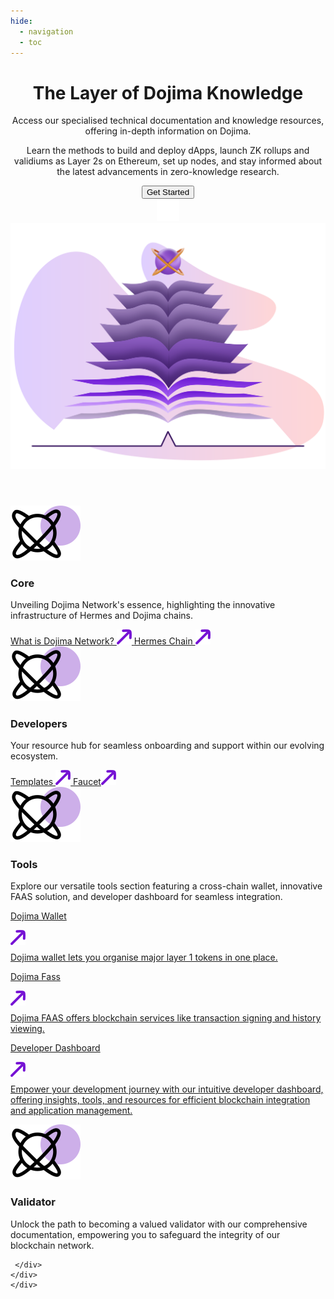 ```yaml
---
hide:
  - navigation
  - toc
---
```


<style>

.md-content__button.md-icon {
	display: none;
}

.hero-content-flex {
	bottom: 5px;
}

</style>

<div class="main">
	<header class="section">
		<div class="container-global">
			<div class="section-wrapper">
				<div class="hero-content-flex">
					<div class="hero-left">
						<h1 class="hero-heading">The Layer of Dojima Knowledge</h1>
						<div class="hero-div">
						<p class="hero-subtext"> Access our specialised technical documentation and knowledge resources, offering in-depth information on Dojima.</p>
						<p class="hero-subtext">Learn the methods to build and deploy dApps, launch ZK rollups and validiums as Layer 2s on Ethereum, set up nodes, and stay informed about the latest advancements in zero-knowledge research.
						</p>
						</div>
						<a class="button-container" href="hermes/">
							<button class="getstarted-button">
							Get Started
							</button>
							<div class="icon-background">
							<img src="img/rounded-right-arrow.svg" loading="lazy" alt="">
							</div>
						</a>
						<!-- <p class="hero-subtext"> Learn how to build and deploy dApps, launch ZK rollups and validiums as Layer 2s on Ethereum, spin up nodes, and find out about the latest in zero-knowledge research.<p> -->
					</div>
					<div class="hero-right"><img src="img/rightimage.svg" loading="lazy" alt="" class="hero-image"></div>
				</div>
			</div>
		</div>
	</header>
	<div class="gird-container">
	<div class="div-left-grid">
	 <div class="card-container">
			<div class="div-card">
				<div class="div-card-header">
				<img src="img/hermes.svg" loading="lazy" alt="">
					<h3>Core</h3>
				</div>
				<p class="div-leftcard-p">Unveiling Dojima Network's essence, highlighting the innovative infrastructure of Hermes and Dojima chains.</p>
				<div class="div-card-button-container">
					<a class="div-card-button" href="hermes/what-is-dojima-network/">
							What is Dojima Network? <img src="img/rightuparrow.svg" loading="lazy" alt="">
					</a>
					<a class="div-card-button" href="hermes/architecture/hermeschain/">
						Hermes Chain <img src="img/rightuparrow.svg" loading="lazy" alt="">
					</a>
			   </div>
    	   </div>
    	</div>
		 <div class="card-container">
			<div class="div-card">
				<div class="div-card-header">
				<img src="img/hermes.svg" loading="lazy" alt="">
					<h3>Developers</h3>
				</div>
				<p class="div-leftcard-p">Your resource hub for seamless onboarding and support within our evolving ecosystem.</p>
				<div class="div-card-button-container">
					<a class="div-card-button" href="templates/omni_chain_ERC20/">
							Templates <img src="img/rightuparrow.svg" loading="lazy" alt="">
					</a>
					<a class="div-card-button" href="Dojima/faucet/">
						Faucet<img src="img/rightuparrow.svg" loading="lazy" alt="">
					</a>
			   </div>
    	   </div>
    	</div>
	</div>
	<div class="div-left-grid">
	   <div class="right-card-container">
	           <div class="div-card-header">
				<img src="img/hermes.svg" loading="lazy" alt="">
					<h3>Tools</h3>
				</div>
				<p class="first-p">Explore our versatile tools section featuring a cross-chain wallet, innovative FAAS solution, and developer dashboard for seamless integration.</p>
				<a class="middle-p" href="wallet/">
				<div class="right-grid-a">
				 <p class="right-p  ">Dojima Wallet</p>
			<img src="img/rightuparrow.svg" loading="lazy" alt="">
				  </svg>
				  <!-- <div class="live">Live</div> -->
				</div>
				  <p style="margin-top:8px">Dojima wallet lets you organise major layer 1 tokens in one place.</p>
				</a>
				<a class="middle-p" href="dojima-faas/">
				<div class="right-grid-a">
				 <p class="right-p">Dojima Fass</p>
				<img src="img/rightuparrow.svg" loading="lazy" alt="">
				  <!-- <div class="live">Live</div> -->
				</div>
				  <p style="margin-top:8px">Dojima FAAS offers blockchain services like transaction signing and history viewing.</p>
				</a>
				<a class="last-p" href="developer-dashboard/login/">
				<div class="right-grid-a" >
				 <p class="right-p ">Developer Dashboard</p>
				 <img src="img/rightuparrow.svg" loading="lazy" alt="">
				  <!-- <div class="live">Live</div> -->
				</div>
				  <p style="margin-top:8px">Empower your development journey with our intuitive developer dashboard, offering insights, tools, and resources for efficient blockchain integration and application management.</p>
				</a>		
	    </div>
	   <div class="right-card-container">
	<div class="div-card-header">
				<img src="img/hermes.svg" loading="lazy" alt="">
					<h3>Validator</h3>
				</div>
				<p>Unlock the path to becoming a valued validator with our comprehensive documentation, empowering you to safeguard the integrity of our blockchain network.</p>
				
	 </div>
	</div>
    </div>

<!-- <section class="section">
    	<div class="container-global">
    		<div class="section-wrapper">
    			<div class="flexbox-2-col">
    				<div class="flex-card-child">
    					<div class="flex-card-item header-item">
    						<div class="product-list-header"><img src="img/home/build-icon.svg" loading="lazy" alt="">
    							<h3 class="heading-h3 margin-none">BUILD</h3>
    						</div>
    						<p class="feature-paragraph">Build today using Polygon technology. Select the protocol that best fits your needs.</p>
    					</div>
    					<a href="pos" class="flex-card-item w-inline-block">
    						<div class="product-list-item-header">
    							<div class="feature-card-heading">Polygon PoS</div>
    							<div class="arrow-embed w-embed"><svg xmlns="http://www.w3.org/2000/svg" display="block" width="100%" height="auto" viewbox="0 0 16 17" fill="none">
    									<path d="M9.98805 5.70133L3.41071 12.2787L4.58922 13.4572L11.1666 6.87976V12.2013H12.8333V4.03467H4.66665V5.70133H9.98805Z" fill="currentColor"></path>
    								</svg></div>
    							<div class="status-tag">LIVE</div>
    						</div>
    						<p class="feature-paragraph">Deploy a dApp on the widely adopted Polygon Proof-of-Stake protocol, an EVM-compatible environment optimized for high throughput and low transaction fees.</p>
    					</a>
    					<a href="zkEVM" class="flex-card-item w-inline-block">
    						<div class="product-list-item-header">
    							<div class="feature-card-heading">Polygon zkEVM</div>
    							<div class="arrow-embed w-embed"><svg xmlns="http://www.w3.org/2000/svg" display="block" width="100%" height="auto" viewbox="0 0 16 17" fill="none">
    									<path d="M9.98805 5.70133L3.41071 12.2787L4.58922 13.4572L11.1666 6.87976V12.2013H12.8333V4.03467H4.66665V5.70133H9.98805Z" fill="currentColor"></path>
    								</svg></div>
    							<div class="status-tag">LIVE</div>
    						</div>
    						<p class="feature-paragraph">Deploy a dApp or build infrastructure on zkEVM, an EVM-equivalent ZK rollup designed for security.</p>
    					</a>
    					<a href="cdk" class="flex-card-item w-inline-block">
    						<div class="product-list-item-header">
    							<div class="feature-card-heading">Polygon CDK</div>
    							<div class="arrow-embed w-embed"><svg xmlns="http://www.w3.org/2000/svg" display="block" width="100%" height="auto" viewbox="0 0 16 17" fill="none">
    									<path d="M9.98805 5.70133L3.41071 12.2787L4.58922 13.4572L11.1666 6.87976V12.2013H12.8333V4.03467H4.66665V5.70133H9.98805Z" fill="currentColor"></path>
    								</svg></div>
    							<div class="status-tag">LIVE</div>
    						</div>
    						<p class="feature-paragraph">Build and test a zero-knowledge Layer 2 blockchain on Ethereum. Learn about validium and rollup modes, custom native gas tokens, and more.</p>
    					</a>
    					<a href="miden" class="flex-card-item w-inline-block">
    						<div class="product-list-item-header">
    							<div class="feature-card-heading">Polygon Miden</div>
    							<div class="arrow-embed w-embed"><svg xmlns="http://www.w3.org/2000/svg" display="block" width="100%" height="auto" viewbox="0 0 16 17" fill="none">
    									<path d="M9.98805 5.70133L3.41071 12.2787L4.58922 13.4572L11.1666 6.87976V12.2013H12.8333V4.03467H4.66665V5.70133H9.98805Z" fill="currentColor"></path>
    								</svg></div>
    							<div class="status-tag">COMING SOON</div>
    						</div>
    						<p class="feature-paragraph">Test the Miden VM and learn about Polygon Miden, the novel ZK rollup designed to extend the EVM’s feature-set, including for privacy.</p>
    					</a>
    					<a href="https://github.com/0xPolygon/polygon-edge/tree/develop/docs" class="flex-card-item last-item w-inline-block">
    						<div class="product-list-item-header">
    							<div class="feature-card-heading">Polygon Edge</div>
    							<div class="arrow-embed w-embed"><svg xmlns="http://www.w3.org/2000/svg" display="block" width="100%" height="auto" viewbox="0 0 16 17" fill="none">
    									<path d="M9.98805 5.70133L3.41071 12.2787L4.58922 13.4572L11.1666 6.87976V12.2013H12.8333V4.03467H4.66665V5.70133H9.98805Z" fill="currentColor"></path>
    								</svg></div>
    							<div class="status-tag">DEPRECATING</div>
    						</div>
    						<p class="feature-paragraph">Polygon will shortly be removing support for Edge. The documentation is now managed in the Edge repo.</p>
    					</a>
    				</div>
    				<div class="flex-card-child">
    					<div class="flex-card-item header-item">
    						<div class="product-list-header"><img src="img/home/learn-icon.svg" loading="lazy" alt="">
    							<h3 class="heading-h3 margin-none">LEARN</h3>
    						</div>
    						<p class="feature-paragraph">Deep dives only. Further your understanding of Polygon scaling technology.</p>
    					</div>
    					<a href="learn" class="flex-card-item w-inline-block">
    						<div class="product-list-item-header">
    							<div class="feature-card-heading">Polygon 2.0</div>
    							<div class="arrow-embed w-embed"><svg xmlns="http://www.w3.org/2000/svg" display="block" width="100%" height="auto" viewbox="0 0 16 17" fill="none">
    									<path d="M9.98805 5.70133L3.41071 12.2787L4.58922 13.4572L11.1666 6.87976V12.2013H12.8333V4.03467H4.66665V5.70133H9.98805Z" fill="currentColor"></path>
    								</svg></div>
    						</div>
    						<p class="feature-paragraph">A vision for a unified web of ZK-powered L2s on Ethereum, built using Polygon technology. Unlimited scale, unified liquidity, and blockspace on demand.</p>
    					</a>
    					<a href="learn" class="flex-card-item w-inline-block">
    						<div class="product-list-item-header">
    							<div class="feature-card-heading">Unified liquidity</div>
    							<div class="arrow-embed w-embed"><svg xmlns="http://www.w3.org/2000/svg" display="block" width="100%" height="auto" viewbox="0 0 16 17" fill="none">
    									<path d="M9.98805 5.70133L3.41071 12.2787L4.58922 13.4572L11.1666 6.87976V12.2013H12.8333V4.03467H4.66665V5.70133H9.98805Z" fill="currentColor"></path>
    								</svg></div>
    						</div>
    						<p class="feature-paragraph">Level up your understanding of zero-knowledge with whitepapers by the researchers at Polygon Labs.</p>
    					</a>
    					<a href="learn" class="flex-card-item w-inline-block">
    						<div class="product-list-item-header">
    							<div class="feature-card-heading">Architecture</div>
    							<div class="arrow-embed w-embed"><svg xmlns="http://www.w3.org/2000/svg" display="block" width="100%" height="auto" viewbox="0 0 16 17" fill="none">
    									<path d="M9.98805 5.70133L3.41071 12.2787L4.58922 13.4572L11.1666 6.87976V12.2013H12.8333V4.03467H4.66665V5.70133H9.98805Z" fill="currentColor"></path>
    								</svg></div>
    						</div>
    						<p class="feature-paragraph">The Polygon protocol that’s best for you. A guide and decision matrix.</p>
    					</a>
    				</div>
    			</div>
    		</div>
    	</div>
    </section>
    <section class="section">
    	<div class="container-global">
    		<div class="section-wrapper">
    			<div class="home-dev-resources">
    				<div class="section-header-wrapper">
    					<h2 class="heading-h2">Developer resources</h2>
    					<p class="home-section-subtext">For developers who know what they want to build and are ready to go.</p>
    				</div>
    				<div class="flexbox">
    					<a href="tools/" class="home-feature-card w-inline-block"><img src="img/home/build.svg" loading="lazy" alt="" class="feature-icon">
    						<div class="feature-content">
    							<div class="feature-content-wrapper">
    								<div class="feature-content-name">Developer tools</div>
    								<div class="arrow-embed w-embed"><svg xmlns="http://www.w3.org/2000/svg" display="block" width="100%" height="auto" viewbox="0 0 16 17" fill="none">
    										<path d="M9.98805 5.70133L3.41071 12.2787L4.58922 13.4572L11.1666 6.87976V12.2013H12.8333V4.03467H4.66665V5.70133H9.98805Z" fill="currentColor"></path>
    									</svg></div>
    							</div>
    							<p class="paragraph-small">RPC providers, faucets, data indexing, Web3 dApp development SDKs, block explorers, storage, and more.</p>
    						</div>
    					</a>
    					<a href="./zkEVM/how-to/write-contract" class="home-feature-card w-inline-block"><img src="img/home/tutorial.svg" loading="lazy" alt="" class="feature-icon">
    						<div class="feature-content">
    							<div class="feature-content-wrapper">
    								<div class="feature-content-name">Write a zkEVM contract</div>
    								<div class="arrow-embed w-embed"><svg xmlns="http://www.w3.org/2000/svg" display="block" width="100%" height="auto" viewbox="0 0 16 17" fill="none">
    										<path d="M9.98805 5.70133L3.41071 12.2787L4.58922 13.4572L11.1666 6.87976V12.2013H12.8333V4.03467H4.66665V5.70133H9.98805Z" fill="currentColor"></path>
    									</svg></div>
    							</div>
    							<p class="paragraph-small">Step-by-step guidance for writing smart contracts with zkEVM.</p>
    						</div>
    					</a>
    					<a href="https://ecosystem.polygon.technology/spn/explore/?search=&competency=&chain=" class="home-feature-card w-inline-block"><img src="img/home/network.svg" loading="lazy" alt="" class="feature-icon">
    						<div class="feature-content">
    							<div class="feature-content-wrapper">
    								<div class="feature-content-name">Solution Provider Network</div>
    								<div class="arrow-embed w-embed"><svg xmlns="http://www.w3.org/2000/svg" display="block" width="100%" height="auto" viewbox="0 0 16 17" fill="none">
    										<path d="M9.98805 5.70133L3.41071 12.2787L4.58922 13.4572L11.1666 6.87976V12.2013H12.8333V4.03467H4.66665V5.70133H9.98805Z" fill="currentColor"></path>
    									</svg></div>
    							</div>
    							<p class="paragraph-small">Searchable catalog of tooling and infrastructure for developers.</p>
    						</div>
    					</a>
    				</div>
    			</div>
    		</div>
    	</div>
    </section>
    <section class="section">
    	<div class="container-global">
    		<div class="section-wrapper">
    			<div class="home-dev-resources">
    				<div class="section-header-wrapper">
    					<h2 class="heading-h2">Quickstart</h2>
    					<p class="home-section-subtext">Are you ready to start building?</p>
    				</div>
    				<div class="flexbox">
    					<a href="zkEVM/get-started/deploy-zkevm/" class="home-feature-card w-inline-block"><img src="img/home/polygon-icon.svg" loading="lazy" alt="" class="feature-icon">
    						<div class="feature-content-wrapper">
    							<div class="feature-content-name">Polygon CDK: Deploy a local test rollup</div>
    							<div class="arrow-embed w-embed"><svg xmlns="http://www.w3.org/2000/svg" display="block" width="100%" height="auto" viewbox="0 0 16 17" fill="none">
    									<path d="M9.98805 5.70133L3.41071 12.2787L4.58922 13.4572L11.1666 6.87976V12.2013H12.8333V4.03467H4.66665V5.70133H9.98805Z" fill="currentColor"></path>
    								</svg></div>
    						</div>
    					</a>
    					<a href="zkEVM/how-to/using-hardhat/" class="home-feature-card w-inline-block"><img src="img/home/polygon-icon.svg" loading="lazy" alt="" class="feature-icon">
    						<div class="feature-content">
    							<div class="feature-content-wrapper">
    								<div class="feature-content-name">Polygon zkEVM: Deploy a smart contract to the Goeril testnet</div>
    								<div class="arrow-embed w-embed"><svg xmlns="http://www.w3.org/2000/svg" display="block" width="100%" height="auto" viewbox="0 0 16 17" fill="none">
    										<path d="M9.98805 5.70133L3.41071 12.2787L4.58922 13.4572L11.1666 6.87976V12.2013H12.8333V4.03467H4.66665V5.70133H9.98805Z" fill="currentColor"></path>
    									</svg></div>
    							</div>
    						</div>
    					</a>
    					<a href="pos/get-started/building-on-polygon/" class="home-feature-card w-inline-block"><img src="img/home/polygon-icon.svg" loading="lazy" alt="" class="feature-icon">
    						<div class="feature-content-wrapper">
    							<div class="feature-content-name">Polygon PoS: Build a new web3 dApp</div>
    							<div class="arrow-embed w-embed"><svg xmlns="http://www.w3.org/2000/svg" display="block" width="100%" height="auto" viewbox="0 0 16 17" fill="none">
    									<path d="M9.98805 5.70133L3.41071 12.2787L4.58922 13.4572L11.1666 6.87976V12.2013H12.8333V4.03467H4.66665V5.70133H9.98805Z" fill="currentColor"></path>
    								</svg></div>
    						</div>
    					</a>
    				</div>
    				<div class="flexbox items-4">
    					<a href="pos/how-to/smart-contracts/" class="home-feature-card w-inline-block"><img src="img/home/polygon-icon.svg" loading="lazy" alt="" class="feature-icon">
    						<div class="feature-content-wrapper">
    							<div class="feature-content-name">Polygon PoS: Deploy an existing contract</div>
    							<div class="arrow-embed w-embed"><svg xmlns="http://www.w3.org/2000/svg" display="block" width="100%" height="auto" viewbox="0 0 16 17" fill="none">
    									<path d="M9.98805 5.70133L3.41071 12.2787L4.58922 13.4572L11.1666 6.87976V12.2013H12.8333V4.03467H4.66665V5.70133H9.98805Z" fill="currentColor"></path>
    								</svg></div>
    						</div>
    					</a>
    					<a href="zkEVM/get-started/setup-nodes/production-node/" class="home-feature-card w-inline-block"><img src="img/home/polygon-icon.svg" loading="lazy" alt="" class="feature-icon">
    						<div class="feature-content-wrapper">
    							<div class="feature-content-name">Polygon zkEVM: Set up a zkNode</div>
    							<div class="arrow-embed w-embed"><svg xmlns="http://www.w3.org/2000/svg" display="block" width="100%" height="auto" viewbox="0 0 16 17" fill="none">
    									<path d="M9.98805 5.70133L3.41071 12.2787L4.58922 13.4572L11.1666 6.87976V12.2013H12.8333V4.03467H4.66665V5.70133H9.98805Z" fill="currentColor"></path>
    								</svg></div>
    						</div>
    					</a>
    					<a href="cdk/get-started/quickstart-validium/" class="home-feature-card w-inline-block"><img src="img/home/polygon-icon.svg" loading="lazy" alt="" class="feature-icon">
    						<div class="feature-content-wrapper">
    							<div class="feature-content-name">Polygon CDK: Create your own validium</div>
    							<div class="arrow-embed w-embed"><svg xmlns="http://www.w3.org/2000/svg" display="block" width="100%" height="auto" viewbox="0 0 16 17" fill="none">
    									<path d="M9.98805 5.70133L3.41071 12.2787L4.58922 13.4572L11.1666 6.87976V12.2013H12.8333V4.03467H4.66665V5.70133H9.98805Z" fill="currentColor"></path>
    								</svg></div>
    						</div>
    					</a>
    					<a href="https://0xpolygonmiden.github.io/examples/" class="home-feature-card w-inline-block"><img src="img/home/polygon-icon.svg" loading="lazy" alt="" class="feature-icon">
    						<div class="feature-content">
    							<div class="feature-content-wrapper">
    								<div class="feature-content-name">Polygon Miden: Explore the sandbox</div>
    								<div class="arrow-embed w-embed"><svg xmlns="http://www.w3.org/2000/svg" display="block" width="100%" height="auto" viewbox="0 0 16 17" fill="none">
    										<path d="M9.98805 5.70133L3.41071 12.2787L4.58922 13.4572L11.1666 6.87976V12.2013H12.8333V4.03467H4.66665V5.70133H9.98805Z" fill="currentColor"></path>
    									</svg></div>
    							</div>
    						</div>
    					</a>
    				</div>
    			</div>
    		</div>
    	</div>
    </section>  -->

</div>
